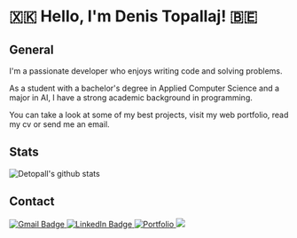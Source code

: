 <link rel="stylesheet" href="css/screen.css">

# 🇽🇰 Hello, I'm Denis Topallaj! 🇧🇪

## General

I'm a passionate developer who enjoys writing code and solving problems.

As a student with a bachelor's degree in Applied Computer Science and a major in AI, I have a strong academic background in programming.

You can take a look at some of my best projects, visit my web portfolio, read my cv or send me an email.

## Stats

![Detopall's github stats](https://github-readme-stats.vercel.app/api?username=Detopall&theme=merko)

## Contact

<div id="badges">
 <a href="mailto:denis.topallaj13@gmail.com">
  <img src="https://img.shields.io/badge/Email-red?style=for-the-badge&logo=gmail&logoColor=white" alt="Gmail Badge"/>
 </a>
 <a href="https://www.linkedin.com/in/denis-topallaj/" target="_blank">
  <img src="https://img.shields.io/badge/LinkedIn-0077B5?style=for-the-badge&logo=linkedin&logoColor=white" alt="LinkedIn Badge"/>
 </a>
 <a href="https://denis-topallaj-portfolio.web.app/" target="_blank">
  <img src="https://img.shields.io/badge/Website-g" alt="Portfolio"/>
 </a>
 <a href="/Denis-Topallaj-CV.pdf" target="_blank">
  <img src="https://img.shields.io/badge/CV-red?style=for-the-badge&logo=microsoft-word&logoColor=white"/>
 </a>
</div>
